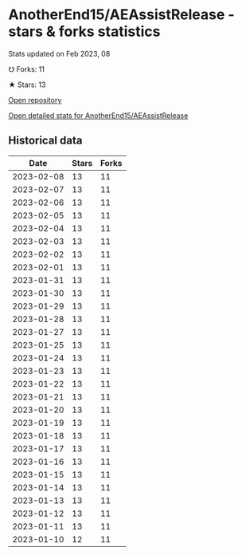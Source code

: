 # AnotherEnd15/AEAssistRelease - stars & forks statistics

Stats updated on Feb 2023, 08

☋ Forks: 11

★ Stars: 13

[Open repository](https://github.com/AnotherEnd15/AEAssistRelease)

[Open detailed stats for AnotherEnd15/AEAssistRelease](https://reviewgithub.com/rep/AnotherEnd15/AEAssistRelease)

## Historical data
| Date | Stars | Forks |
|------|-------|-------|
| 2023-02-08 | 13 | 11 | 
| 2023-02-07 | 13 | 11 | 
| 2023-02-06 | 13 | 11 | 
| 2023-02-05 | 13 | 11 | 
| 2023-02-04 | 13 | 11 | 
| 2023-02-03 | 13 | 11 | 
| 2023-02-02 | 13 | 11 | 
| 2023-02-01 | 13 | 11 | 
| 2023-01-31 | 13 | 11 | 
| 2023-01-30 | 13 | 11 | 
| 2023-01-29 | 13 | 11 | 
| 2023-01-28 | 13 | 11 | 
| 2023-01-27 | 13 | 11 | 
| 2023-01-25 | 13 | 11 | 
| 2023-01-24 | 13 | 11 | 
| 2023-01-23 | 13 | 11 | 
| 2023-01-22 | 13 | 11 | 
| 2023-01-21 | 13 | 11 | 
| 2023-01-20 | 13 | 11 | 
| 2023-01-19 | 13 | 11 | 
| 2023-01-18 | 13 | 11 | 
| 2023-01-17 | 13 | 11 | 
| 2023-01-16 | 13 | 11 | 
| 2023-01-15 | 13 | 11 | 
| 2023-01-14 | 13 | 11 | 
| 2023-01-13 | 13 | 11 | 
| 2023-01-12 | 13 | 11 | 
| 2023-01-11 | 13 | 11 | 
| 2023-01-10 | 12 | 11 | 

